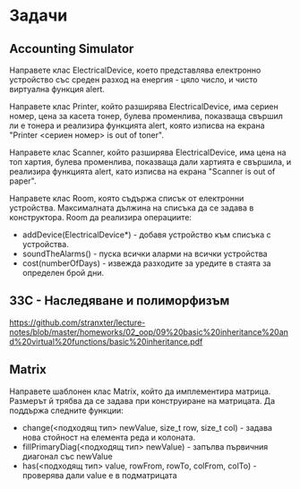 # Задачи
## Accounting Simulator
Направете клас ElectricalDevice, което представлява електронно устройство със среден разход на енергия - цяло число, и чисто виртуална функция alert.

Направете клас Printer, който разширява ElectricalDevice, има сериен номер, цена за касета тонер, булева променлива, показваща свършил ли е тонера и реализира функцията alert, която изписва на екрана "Printer <сериен номер> is out of toner".

Направете клас Scanner, който разширява ElectricalDevice, има цена на топ хартия, булева променлива, показваща дали хартията е свършила, и реализира функцията alert, като изписва на екрана "Scanner is out of paper".

Направете клас Room, която съдържа списък от електронни устройства. Максималната дължина на списъка да се задава в конструктора. Room да реализира операциите:

* addDevice(ElectricalDevice*) - добавя устройство към списъка с устройства.
* soundTheAlarms() - пуска всички аларми на всички устройства
* cost(numberOfDays) - извежда разходите за уредите в стаята за определен брой дни.

## ЗЗС - Наследяване и полиморфизъм

https://github.com/stranxter/lecture-notes/blob/master/homeworks/02_oop/09%20basic%20inheritance%20and%20virtual%20functions/basic%20inheritance.pdf

## Matrix

Направете шаблонен клас Matrix, който да имплементира матрица. Размерът й трябва да се задава при конструиране на матрицата. Да поддържа следните функции:

* change(<подходящ тип> newValue, size_t row, size_t col) - задава нова стойност на елемента реда и колоната.
* fillPrimaryDiag(<подходящ тип> newValue) - запълва първичния диагонал със newValue
* has(<подходящ тип> value, rowFrom, rowTo, colFrom, colTo) - проверява дали value е в подматрицата

